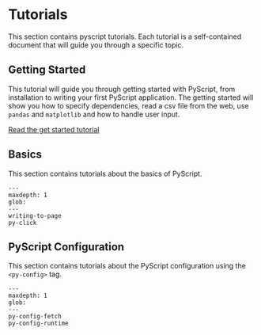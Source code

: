 # Tutorials

This section contains pyscript tutorials. Each tutorial is a self-contained document that will guide you through a specific topic.

## Getting Started

This tutorial will guide you through getting started with PyScript, from installation to writing your first PyScript application. The getting started will show you how to specify dependencies,  read a csv file from the web, use `pandas` and `matplotlib` and how to handle user input.

[Read the get started tutorial](getting-started.md)


## Basics

This section contains tutorials about the basics of PyScript.

```{toctree}
---
maxdepth: 1
glob:
---
writing-to-page
py-click
```

## PyScript Configuration

This section contains tutorials about the PyScript configuration using the `<py-config>` tag.


```{toctree}
---
maxdepth: 1
glob:
---
py-config-fetch
py-config-runtime
```
